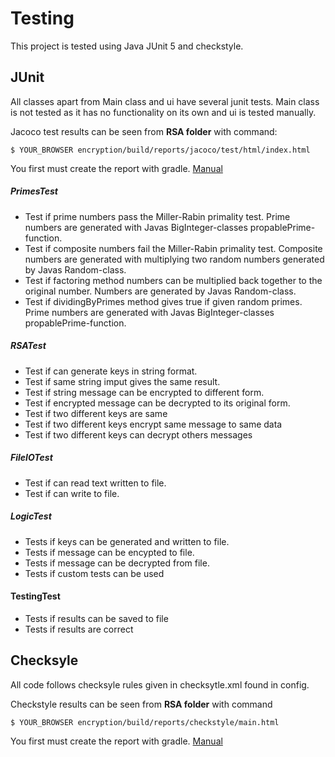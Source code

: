 # Testing

This project is tested using Java JUnit 5 and checkstyle.

## JUnit

All classes apart from Main class and ui have several junit tests. Main class is not tested as it has no functionality on its own and ui is tested manually.

Jacoco test results can be seen from **RSA folder** with command: 

```$ YOUR_BROWSER encryption/build/reports/jacoco/test/html/index.html ```

You first must create the report with gradle. [Manual](https://github.com/Vesulius/RSA/tree/master/documentation/manual.md)



##### PrimesTest

* Test if prime numbers pass the Miller-Rabin primality test. Prime numbers are generated with Javas BigInteger-classes propablePrime-function.
* Test if composite numbers fail the Miller-Rabin primality test. Composite numbers are generated with multiplying two random numbers generated by Javas Random-class.
* Test if factoring method numbers can be multiplied back together to the original number. Numbers are generated by Javas Random-class.
* Test if dividingByPrimes method gives true if given random primes. Prime numbers are generated with Javas BigInteger-classes propablePrime-function.


##### RSATest

* Test if can generate keys in string format. 
* Test if same string imput gives the same result.
* Test if string message can be encrypted to different form.
* Test if encrypted message can be decrypted to its original form.
* Test if two different keys are same
* Test if two different keys encrypt same message to same data
* Test if two different keys can decrypt others messages

##### FileIOTest

* Test if can read text written to file.
* Test if can write to file.

##### LogicTest

* Tests if keys can be generated and written to file.
* Tests if message can be encypted to file.
* Tests if message can be decrypted from file.
* Tests if custom tests can be used

#### TestingTest

* Tests if results can be saved to file
* Tests if results are correct


## Checksyle

All code follows checksyle rules given in checksytle.xml found in config. 

Checkstyle results can be seen from **RSA folder** with command

```$ YOUR_BROWSER encryption/build/reports/checkstyle/main.html ```

You first must create the report with gradle. [Manual](https://github.com/Vesulius/RSA/tree/master/documentation/manual.md)
